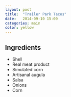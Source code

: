```yaml
---
layout: post
title:  "Trailer Park Tacos"
date:   2014-09-10 15:00
categories: main
color: yellow
---
```




## Ingredients
- Shell
- Real meat product
- Simulated corn
- Artisanal augula
- Salsa
- Onions
- Corn
